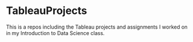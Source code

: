 # TableauProjects
This is a repos including the Tableau projects and assignments I worked on in my Introduction to Data Science class. 
